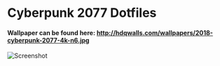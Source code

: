 # Cyberpunk 2077 Dotfiles

#### Wallpaper can be found here: http://hdqwalls.com/wallpapers/2018-cyberpunk-2077-4k-n6.jpg

![Screenshot](https://github.com/mrl33t/Cyberpunk-2077-dotfiles/blob/master/screenshot.png)
